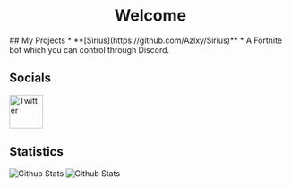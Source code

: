 <div align="center">

# Welcome

</div>
## My Projects
* **[Sirius](https://github.com/Azlxy/Sirius)**
  * A Fortnite bot which you can control through Discord.

## Socials
<a href="https://twitter.com/_Azlxy">
        <img src="https://cdn2.iconfinder.com/data/icons/black-white-social-media/32/twitter_online_social_media-512.png" height="60px" draggable="false" alt="Twitter"/>
    </a>
   
</br>
<p align="left">
</a> 
</p>

## Statistics
<img src="https://github-readme-stats.vercel.app/api/top-langs/?username=Azlxy&layout=compact" alt="Github Stats"/>
<img src="https://github-readme-stats.vercel.app/api?username=Azlxy&show_icons=true&theme=dark&count_private=true" alt="Github Stats"/>
